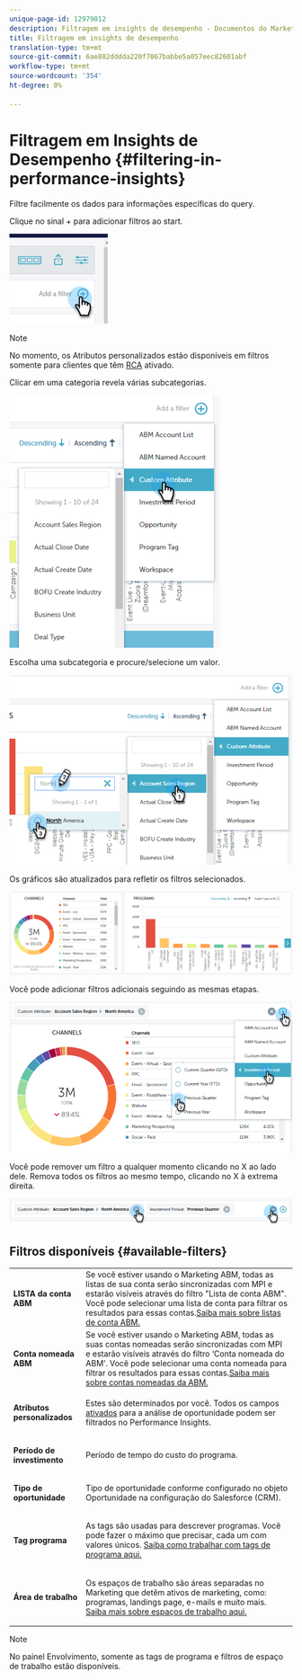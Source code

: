 ```yaml
---
unique-page-id: 12979012
description: Filtragem em insights de desempenho - Documentos do Marketing - Documentação do produto
title: Filtragem em insights de desempenho
translation-type: tm+mt
source-git-commit: 6ae882dddda220f7067babbe5a057eec82601abf
workflow-type: tm+mt
source-wordcount: '354'
ht-degree: 0%

---
```



# Filtragem em Insights de Desempenho {#filtering-in-performance-insights}

Filtre facilmente os dados para informações específicas do query.

Clique no sinal + para adicionar filtros ao start.

![](assets/1-1.png)

>[!NOTE]
>
>No momento, os Atributos personalizados estão disponíveis em filtros somente para clientes que têm [RCA](https://docs.marketo.com/x/lwIk) ativado.

Clicar em uma categoria revela várias subcategorias.

![](assets/two-1.png)

Escolha uma subcategoria e procure/selecione um valor.

![](assets/three.png)

Os gráficos são atualizados para refletir os filtros selecionados.

![](assets/four-1.png)

Você pode adicionar filtros adicionais seguindo as mesmas etapas.

![](assets/five.png)

Você pode remover um filtro a qualquer momento clicando no X ao lado dele. Remova todos os filtros ao mesmo tempo, clicando no X à extrema direita.

![](assets/6-2.png)

## Filtros disponíveis {#available-filters}

<table> 
 <tbody> 
  <tr> 
   <td colspan="1"><strong>LISTA da conta ABM</strong></td> 
   <td colspan="1">Se você estiver usando o Marketing ABM, todas as listas de sua conta serão sincronizadas com MPI e estarão visíveis através do filtro "Lista de conta ABM". Você pode selecionar uma lista de conta para filtrar os resultados para essas contas.<a href="https://docs.marketo.com/display/public/DOCS/Account-Based+Web+Marketing+with+ABM" rel="nofollow">Saiba mais sobre listas de conta ABM.</a></td> 
  </tr> 
  <tr> 
   <td colspan="1"><strong>Conta nomeada ABM</strong></td> 
   <td colspan="1">Se você estiver usando o Marketing ABM, todas as suas contas nomeadas serão sincronizadas com MPI e estarão visíveis através do filtro ‘Conta nomeada do ABM’. Você pode selecionar uma conta nomeada para filtrar os resultados para essas contas.<a href="https://docs.marketo.com/x/eaCt" rel="nofollow">Saiba mais sobre contas nomeadas da ABM.</a></td> 
  </tr> 
  <tr> 
   <td colspan="1"><strong>Atributos personalizados</strong></td> 
   <td colspan="1"><p>Estes são determinados por você. Todos os campos <a href="https://docs.marketo.com/display/public/DOCS/Enabling+Custom+Field+Sync+for+Revenue+Cycle+Analytics" rel="nofollow">ativados</a> para a análise de oportunidade podem ser filtrados no Performance Insights.</p></td> 
  </tr> 
  <tr> 
   <td colspan="1"><p><strong>Período de investimento</strong></p></td> 
   <td colspan="1"><p>Período de tempo do custo do programa.</p></td> 
  </tr> 
  <tr> 
   <td colspan="1"><p><strong>Tipo de oportunidade</strong></p></td> 
   <td colspan="1"><p>Tipo de oportunidade conforme configurado no objeto Oportunidade na configuração do Salesforce (CRM).</p></td> 
  </tr> 
  <tr> 
   <td><p><strong>Tag programa</strong></p></td> 
   <td><p>As tags são usadas para descrever programas. Você pode fazer o máximo que precisar, cada um com valores únicos. <a href="https://docs.marketo.com/display/public/DOCS/Tags" rel="nofollow">Saiba como trabalhar com tags de programa aqui.</a></p></td> 
  </tr> 
  <tr> 
   <td><strong>Área de trabalho</strong></td> 
   <td><p>Os espaços de trabalho são áreas separadas no Marketing que detêm ativos de marketing, como: programas, landings page, e-mails e muito mais. <a href="https://docs.marketo.com/display/public/DOCS/Understanding+Workspaces+and+Person+Partitions" rel="nofollow">Saiba mais sobre espaços de trabalho aqui.</a></p></td> 
  </tr> 
 </tbody> 
</table>

>[!NOTE]
>
>No painel Envolvimento, somente as tags de programa e filtros de espaço de trabalho estão disponíveis.

